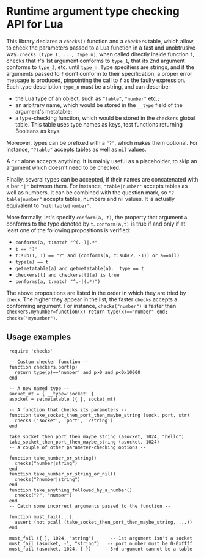 Runtime argument type checking API for Lua
==========================================

This library declares a `checks()` function and a `checkers` table, which
allow to check the parameters passed to a Lua function in a fast and
unobtrusive  way.
`checks (type_1, ..., type_n)`, when called directly inside function
`f`, checks that `f`'s 1st argument conforms to `type_1`, that its 2nd
argument conforms to `type_2`, etc. until `type_n`. Type specifiers
are strings, and if the arguments passed to `f` don't conform to their
specification, a proper error message is produced, pinpointing the
call to `f` as the faulty expression.
Each type description `type_n` must be a string, and can describe:
* the Lua type of an object, such as `"table"`, `"number"` etc.;
* an arbitrary name, which would be stored in the `__type` field of
  the argument's metatable;
* a type-checking function, which would be stored in the `checkers`
  global table. This table uses type names as keys, test functions
  returning Booleans as keys.

Moreover, types can be prefixed with a `"?"`, which makes them
optional. For instance, `"?table"` accepts tables as well as `nil`
values.

A `"?"` alone accepts anything. It is mainly useful as a placeholder,
to skip an argument which doesn't need to be checked.

Finally, several types can be accepted, if their names are
concatenated with a bar `"|"` between them. For instance,
`"table|number"` accepts tables as well as numbers. It can be combined
with the question mark, so `"?table|number"` accepts tables, numbers
and nil values. It is actually equivalent to `"nil|table|number"`.

More formally, let's specify `conform(a, t)`, the property that
argument `a` conforms to the type denoted by `t`. `conform(a,t)` is
true if and only if at least one of the following propositions is
verified:
 * `conforms(a, t:match "^(.-)|.*"`
 * `t == "?"`
 * `t:sub(1, 1) == "?" and (conforms(a, t:sub(2, -1)) or a==nil)`
 * `type(a) == t`
 * `getmetatable(a) and getmetatable(a).__type == t`
 * `checkers[t] and checkers[t](a) is true`
 * `conforms(a, t:match "^.-|(.*)")`

 The above propositions are listed in the order in which they are
 tried by `check`. The higher they appear in the list, the faster
 `checks` accepts a conforming argument. For instance,
 `checks("number")` is faster than
 `checkers.mynumber=function(x) return type(x)=="number" end; checks("mynumber")`.
 
Usage examples
--------------

     require 'checks'
     
     -- Custom checker function --
     function checkers.port(p)
       return type(p)=='number' and p>0 and p<0x10000
     end
     
     -- A new named type --
     socket_mt = { __type='socket' }
     asocket = setmetatable ({ }, socket_mt)
     
     -- A function that checks its parameters --
     function take_socket_then_port_then_maybe_string (sock, port, str)
       checks ('socket', 'port', '?string')
     end
     
     take_socket_then_port_then_maybe_string (asocket, 1024, "hello")
     take_socket_then_port_then_maybe_string (asocket, 1024)
     -- A couple of other parameter-checking options --
          
     function take_number_or_string()
       checks("number|string")
     end
     function take_number_or_string_or_nil()
       checks("?number|string")
     end
     function take_anything_followed_by_a_number()
       checks("?", "number")
     end
     -- Catch some incorrect arguments passed to the function --
     
     function must_fail(...)
       assert (not pcall (take_socket_then_port_then_maybe_string, ...))
     end
     
     must_fail ({ }, 1024, "string")      -- 1st argument isn't a socket
     must_fail (asocket, -1, "string")   -- port number must be 0-0xffff
     must_fail (asocket, 1024, { })    -- 3rd argument cannot be a table
